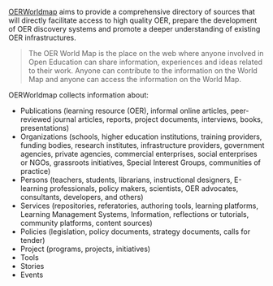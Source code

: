 [OERWorldmap](https://oerworldmap.org) aims to provide a comprehensive directory of sources that will directly facilitate access to high quality OER, prepare the development of OER discovery systems and promote a deeper understanding of existing OER infrastructures.

>  The OER World Map is the place on the web where anyone involved in Open Education can share information, experiences and ideas related to their work. 
Anyone can contribute to the information on the World Map and anyone can access the information on the World Map.

OERWorldmap collects information about: 

* Publications (learning resource (OER), informal online articles, peer-reviewed journal articles, reports, project documents, interviews, books, presentations)
* Organizations (schools, higher education institutions, training providers, funding bodies, research institutes, infrastructure providers, government agencies, private agencies, commercial enterprises, social enterprises or NGOs, grassroots initiatives, Special Interest Groups, communities of practice)
* Persons (teachers, students, librarians, instructional designers, E-learning professionals, policy makers, scientists, OER advocates, consultants, developers, and others)
* Services (repositories, referatories, authoring tools, learning platforms, Learning Management Systems, Information, reflections or tutorials, community platforms, content sources)
* Policies (legislation, policy documents, strategy documents, calls for tender)
* Project (programs, projects, initiatives)
* Tools
* Stories
* Events

